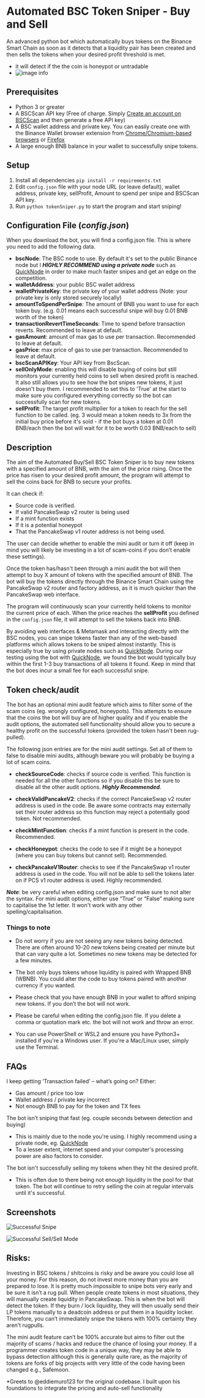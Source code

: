 # Automated BSC Token Sniper - Buy and Sell 
An advanced python bot which automatically buys tokens on the Binance Smart Chain as soon as it detects that a liquidity pair has been created and then sells the tokens when your desired profit threshold is met. 
 - it will detect if the the coin is honeypot or untradable
 - ![image info](/CHECKING.png)
## Prerequisites
- Python 3 or greater
- A BSCScan API key (Free of charge. Simply [Create an account on BSCScan](https://www.bscscan.com/register) and then generate a free API key)
- A BSC wallet address and private key. You can easily create one with the Binance Wallet browser extension from [Chrome/Chromium-based browsers](https://chrome.google.com/webstore/detail/binance-wallet/fhbohimaelbohpjbbldcngcnapndodjp) or [Firefox](https://addons.mozilla.org/en-US/firefox/addon/binance-chain/)
- A large enough BNB balance in your wallet to successfully snipe tokens.

## Setup
1)	Install all dependencies `pip install -r requirements.txt`
2)	Edit `config.json` file with your node URL (or leave default), wallet address, private key, sellProfit, Amount to spend per snipe and BSCScan API key.
3)	Run `python tokenSniper.py` to start the program and start sniping! $$$$


## Configuration File (_config.json_)

When you download the bot, you will find a config.json file. This is where you need to add the following data.

- **bscNode**: The BSC node to use. By default it's set to the public Binance node but I **_HIGHLY RECOMMEND using a private node_** such as [QuickNode](https://www.quicknode.com?tap_a=67226-09396e&tap_s=2709976-ea3298&utm_source=affiliate&utm_campaign=generic&utm_content=affiliate_landing_page&utm_medium=generic) in order to make much faster snipes and get an edge on the competition.
- **walletAddress**: your public BSC wallet address
- **walletPrivateKey**: the private key of your wallet address (Note: your private key is only stored securely locally)
- **amountToSpendPerSnipe**: The amount of BNB you want to use for each token buy. (e.g. 0.01 means each successful snipe will buy 0.01 BNB worth of the token)
- **transactionRevertTimeSeconds**: Time to spend before transaction reverts. Recommended to leave at default.
- **gasAmount**: amount of max gas to use per transaction. Recommended to leave at default.
- **gasPrice**:  max price of gas to use per transaction. Recommended to leave at default.
- **bscScanAPIKey**: Your API key from BscScan.
- **sellOnlyMode**: enabling this will disable buying of coins but still monitors your currently held coins to sell when desired profit is reached. It also still allows you to see how the bot snipes new tokens, it just doesn't buy them. I recommended to set this to 'True' at the start to make sure you configured everything correctly so the bot can successfully scan for new tokens.
- **sellProfit**: The target profit multiplier for a token to reach for the sell function to be called. (eg. 3 would mean a token needs to 3x from the initial buy price before it's sold - if the bot buys a token at 0.01 BNB/each then the bot will wait for it to be worth 0.03 BNB/each to sell)

## Description

The aim of the Automated Buy/Sell BSC Token Sniper is to buy new tokens with a specified amount of BNB, with the aim of the price rising. Once the price has risen to your desired profit amount, the program will attempt to sell the coins back for BNB to secure your profits.

 It can check if:
-	Source code is verified.
-	If valid PancakeSwap v2 router is being used 
-	If a mint function exists
-	If it is a potential honeypot
-	That the PancakeSwap v1 router address is not being used.

The user can decide whether to enable the mini audit or turn it off (keep in mind you will likely be investing in a lot of scam-coins if you don’t enable these settings).

Once the token has/hasn't been through a mini audit the bot will then attempt to buy X amount of tokens with the specified amount of BNB.
The bot will buy the tokens directly through the Binance Smart Chain using the PancakeSwap v2 router and factory address, as it is much quicker than the PancakeSwap web interface. 

The program will continuously scan your currently held tokens to monitor the current price of each. When the price reaches the **sellProfit** you defined in the `config.json` file, it will attempt to sell the tokens back into BNB.

By avoiding web interfaces & Metamask and interacting directly with the BSC nodes, you can snipe tokens faster than any of the web-based platforms which allows tokens to be sniped almost instantly. This is especially true by using private nodes such as [QuickNode](https://www.quicknode.com?tap_a=67226-09396e&tap_s=2709976-ea3298&utm_source=affiliate&utm_campaign=generic&utm_content=affiliate_landing_page&utm_medium=generic).  During our testing using the bot with [QuickNode](https://www.quicknode.com?tap_a=67226-09396e&tap_s=2709976-ea3298&utm_source=affiliate&utm_campaign=generic&utm_content=affiliate_landing_page&utm_medium=generic), we found the bot would typically buy within the first 1-3 buy transactions of all tokens it found. Keep in mind that the bot does incur a small fee for each successful snipe. 

## Token check/audit

The bot has an optional mini audit feature which aims to filter some of the scam coins (eg. wrongly configured, honeypots). This attempts to ensure that the coins the bot will buy are of higher quality and if you enable the audit options, the automated sell functionality should allow you to secure a healthy profit on the successful tokens (provided the token hasn't been rug-pulled).

The following json entries are for the mini audit settings. Set all of them to false to disable mini audits, although beware you will probably be buying a lot of scam coins.
- **checkSourceCode**: checks if source code is verified. This function is needed for all the other functions so if you disable this be sure to disable all the other audit options. **_Highly Recommended_**.

- **checkValidPancakeV2**: checks if the correct PancakeSwap v2 router address is used in the code. Be aware some contracts may externally set their router address so this function may reject a potentially good token. Not recommended.

- **checkMintFunction**: checks if a mint function is present in the code. Recommended.

- **checkHoneypot**: checks the code to see if it might be a honeypot (where you can buy tokens but cannot sell). Recommended.

- **checkPancakeV1Router**: checks to see if the PancakeSwap v1 router address is used in the code. You will not be able to sell the tokens later on if PCS v1 router address is used. Highly recommended.

**_Note_**: be very careful when editing config.json and make sure to not alter the syntax. For mini audit options, either use “True” or “False” making sure to capitalise the 1st letter. It won't work with any other spelling/capitalisation.

### Things to note

-	Do not worry if you are not seeing any new tokens being detected. There are often around 10-20 new tokens being created per minute but that can vary quite a lot. Sometimes no new tokens may be detected for a few minutes.

-	The bot only buys tokens whose liquidity is paired with Wrapped BNB (WBNB). You could alter the code to buy tokens paired with another currency if you wanted.
-	Please check that you have enough BNB in your wallet to afford sniping new tokens. If you don’t the bot will not work.
-	Please be careful when editing the config.json file. If you delete a comma or quotation mark etc. the bot will not work and throw an error.
-   You can use PowerShell or WSL2 and ensure you have Python3+ installed if you're a Windows user. If you're a Mac/Linux user, simply use the Terminal.

## FAQs

I keep getting ‘Transaction failed’ – what’s going on?
Either:
-	Gas amount / price too low
-	Wallet address / private key incorrect
-	Not enough BNB to pay for the token and TX fees

The bot isn’t sniping that fast (eg. couple seconds between detection and buying)
- This is mainly due to the node you're using. I highly recommend using a private node, eg. [QuickNode](https://www.quicknode.com?tap_a=67226-09396e&tap_s=2709976-ea3298&utm_source=affiliate&utm_campaign=generic&utm_content=affiliate_landing_page&utm_medium=generic)
- To a lesser extent, internet speed and your computer's processing power are also factors to consider. 

The bot isn't successfully selling my tokens when they hit the desired profit.
- This is often due to there being not enough liquidity in the pool for that token. The bot will continue to retry selling the coin at regular intervals until it's successful.

## Screenshots

![Successful Snipe](docs/assets/successful_snipe.png)

![Successful Sell/Sell Mode](docs/assets/successful_sell_and_sell_mode.png)

## Risks:

Investing in BSC tokens / shitcoins is risky and be aware you could lose all your money. For this reason, do not invest more money than you are prepared to lose.
It is pretty much impossible to snipe bots very early and be sure it isn’t a rug pull. When people create tokens in most situations, they will manually create liquidity in PancakeSwap. This is when the bot will detect the token. If they burn / lock liquidity, they will then usually send their LP tokens manually to a deadcoin address or put them in a liquidity locker. Therefore, you can’t immediately snipe the tokens with 100% certainty they aren’t rugpulls.

The mini audit feature can’t be 100% accurate but aims to filter out the majority of scams / hacks and reduce the chance of losing your money.
If a programmer creates token code in a unique way, they may be able to bypass detection although this is generally quite rare, as the majority of tokens are forks of big projects with very little of the code having been changed e.g., Safemoon.

*Greets to @eddiemuro123 for the original codebase. I built upon his foundations to integrate the pricing and auto-sell functionality
